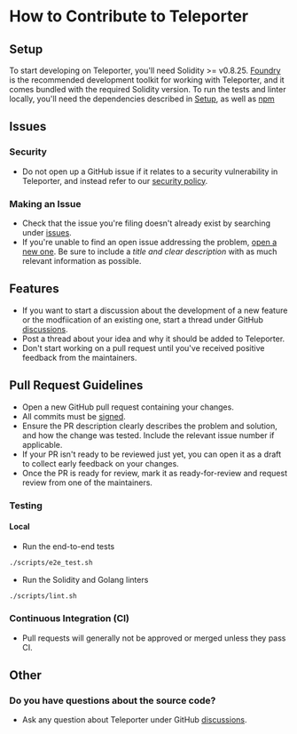# How to Contribute to Teleporter

## Setup

To start developing on Teleporter, you'll need Solidity >= v0.8.25. [Foundry](https://book.getfoundry.sh/getting-started/installation) is the recommended development toolkit for working with Teleporter, and it comes bundled with the required Solidity version. To run the tests and linter locally, you'll need the dependencies described in [Setup](./README.md#setup), as well as [npm](https://docs.npmjs.com/downloading-and-installing-node-js-and-npm)

## Issues

### Security

- Do not open up a GitHub issue if it relates to a security vulnerability in Teleporter, and instead refer to our [security policy](./SECURITY.md).

### Making an Issue

- Check that the issue you're filing doesn't already exist by searching under [issues](https://github.com/ava-labs/teleporter/issues).
- If you're unable to find an open issue addressing the problem, [open a new one](https://github.com/ava-labs/teleporter/issues/new/choose). Be sure to include a _title and clear description_ with as much relevant information as possible.

## Features

- If you want to start a discussion about the development of a new feature or the modfiication of an existing one, start a thread under GitHub [discussions](https://github.com/ava-labs/teleporter/discussions/categories/ideas).
- Post a thread about your idea and why it should be added to Teleporter.
- Don't start working on a pull request until you've received positive feedback from the maintainers.

## Pull Request Guidelines

- Open a new GitHub pull request containing your changes.
- All commits must be [signed](https://docs.github.com/en/authentication/managing-commit-signature-verification/signing-commits).
- Ensure the PR description clearly describes the problem and solution, and how the change was tested. Include the relevant issue number if applicable.
- If your PR isn't ready to be reviewed just yet, you can open it as a draft to collect early feedback on your changes.
- Once the PR is ready for review, mark it as ready-for-review and request review from one of the maintainers.

### Testing

#### Local

- Run the end-to-end tests

```sh
./scripts/e2e_test.sh
```

- Run the Solidity and Golang linters

```sh
./scripts/lint.sh
```

### Continuous Integration (CI)

- Pull requests will generally not be approved or merged unless they pass CI.

## Other

### Do you have questions about the source code?

- Ask any question about Teleporter under GitHub [discussions](https://github.com/ava-labs/teleporter/discussions/categories/q-a).
